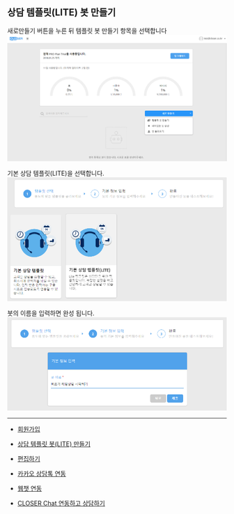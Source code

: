 ## 상담 템플릿\(LITE\) 봇 만들기

새로만들기 버튼을 누른 뒤 템플릿 봇 만들기 항목을 선택합니다![](/assets/builder_create_template_bot.png)

기본 상담 템플릿\(LITE\)을 선택합니다.![](/assets/builder_cs_lite_template.png)

봇의 이름을 입력하면 완성 됩니다.![](/assets/builder_cs_request_quickstart.png)



---

* [회원가입](/tutorial.md)

* [상담 템플릿 봇\(LITE\) 만들기](/tutorial/c0c1-b2f4-d15c-d50c-b9bf-bd0728-lite-b9cc-b4e4-ae30.md)

* [편집하기](/tutorial/d3b8-c9d1-d558-ae30.md)

* [카카오 상담톡 연동](/tutorial/ce74-ce74-c624-c0c1-b2f4-d1a1-c5f0-b3d9.md)

* [웹챗 연동](/tutorial/c6f9-cc57-c5f0-b3d9.md)

* [CLOSER Chat 연동하고 상담하기](/tutorial/closer-chat-c5f0-b3d9.md)



